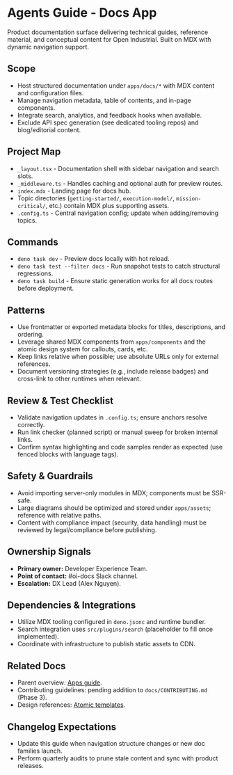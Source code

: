 # Agents Guide - Docs App

Product documentation surface delivering technical guides, reference material, and conceptual content for Open Industrial. Built on MDX with dynamic navigation support.

## Scope

- Host structured documentation under `apps/docs/*` with MDX content and configuration files.
- Manage navigation metadata, table of contents, and in-page components.
- Integrate search, analytics, and feedback hooks when available.
- Exclude API spec generation (see dedicated tooling repos) and blog/editorial content.

## Project Map

- `_layout.tsx` - Documentation shell with sidebar navigation and search slots.
- `_middleware.ts` - Handles caching and optional auth for preview routes.
- `index.mdx` - Landing page for docs hub.
- Topic directories (`getting-started/`, `execution-model/`, `mission-critical/`, etc.) contain MDX plus supporting assets.
- `.config.ts` - Central navigation config; update when adding/removing topics.

## Commands

- `deno task dev` - Preview docs locally with hot reload.
- `deno task test --filter docs` - Run snapshot tests to catch structural regressions.
- `deno task build` - Ensure static generation works for all docs routes before deployment.

## Patterns

- Use frontmatter or exported metadata blocks for titles, descriptions, and ordering.
- Leverage shared MDX components from `apps/components` and the atomic design system for callouts, cards, etc.
- Keep links relative when possible; use absolute URLs only for external references.
- Document versioning strategies (e.g., include release badges) and cross-link to other runtimes when relevant.

## Review & Test Checklist

- Validate navigation updates in `.config.ts`; ensure anchors resolve correctly.
- Run link checker (planned script) or manual sweep for broken internal links.
- Confirm syntax highlighting and code samples render as expected (use fenced blocks with language tags).

## Safety & Guardrails

- Avoid importing server-only modules in MDX; components must be SSR-safe.
- Large diagrams should be optimized and stored under `apps/assets`; reference with relative paths.
- Content with compliance impact (security, data handling) must be reviewed by legal/compliance before publishing.

## Ownership Signals

- **Primary owner:** Developer Experience Team.
- **Point of contact:** #oi-docs Slack channel.
- **Escalation:** DX Lead (Alex Nguyen).

## Dependencies & Integrations

- Utilize MDX tooling configured in `deno.jsonc` and runtime bundler.
- Search integration uses `src/plugins/search` (placeholder to fill once implemented).
- Coordinate with infrastructure to publish static assets to CDN.

## Related Docs

- Parent overview: [Apps guide](../Agents.md).
- Contributing guidelines: pending addition to `docs/CONTRIBUTING.md` (Phase 3).
- Design references: [Atomic templates](../../open-industrial-atomic/src/templates/Agents.md).

## Changelog Expectations

- Update this guide when navigation structure changes or new doc families launch.
- Perform quarterly audits to prune stale content and sync with product releases.

